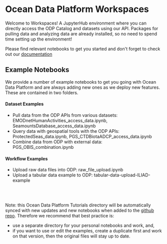 # Ocean Data Platform Workspaces

Welcome to Workspaces! A JupyterHub environment where you can directly access the ODP Catalog  and datasets using our API. Packages for pulling data and analyzing data are already installed, so no need to spend time setting up the environment!

Please find relevant notebooks to get you started and don't forget to check out our [documentation](https://docs.hubocean.earth/)

## Example Notebooks
We provide a number of example notebooks to get you going with Ocean Data Platform and are always adding new ones as we deploy new features. These are contained in two folders.

#### Dataset Examples
- Pull data from the ODP APIs from various datasets: EMODnetHumanActivities_access_data.ipynb, SeamountsDatabase_access_data.ipynb
- Query data with geospatial tools with the ODP APIs: ProtectedSeas_data.ipynb, PGS_CTDBiotaADCP_access_data.ipynb
- Combine data from ODP with external data: PGS_OBIS_combination.ipynb

#### Workflow Examples
- Upload raw data files into ODP: raw_file_upload.ipynb
- Upload a tabular data example to ODP: tabular-data-upload-ILIAD-example

<br><br>

Note: this Ocean Data Platform Tutorials directory will be automatically synced with new updates and new notebooks when added to the [github repo](https://github.com/C4IROcean/OceanDataConnector). Therefore we recommend that best practice is:
- use a separate directory for your personal notebooks and work, and,
- if you want to use or edit the examples, create a duplicate first and work on that version, then the original files will stay up to date.
